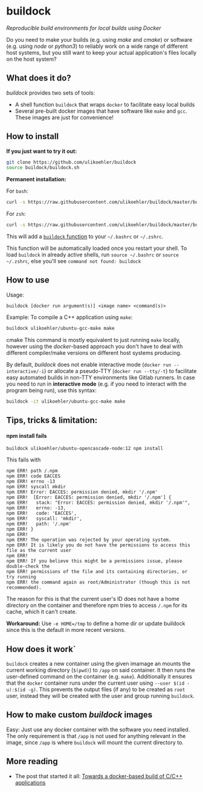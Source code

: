 # buildock
*Reproducible build environments for local builds using Docker*

Do you need to make your builds (e.g. using *make* and *cmake*) or software (e.g. using *node* or *python3*) to reliably work on a wide range of different host systems, but you still want to keep your actual application's files locally on the host system?

## What does it do?

*buildock* provides two sets of tools:
 - A shell function `buildock` that wraps `docker` to facilitate easy local builds
 - Several pre-built docker images that have software like `make` and `gcc`. These images are just for convenience!

## How to install

**If you just want to try it out:**
```sh
git clone https://github.com/ulikoehler/buildock
source buildock/buildock.sh
```

**Permanent installation:**

For `bash`:
```sh
curl -s https://raw.githubusercontent.com/ulikoehler/buildock/master/buildock.sh >> ~/.bashrc
```

For `zsh`:
```sh
curl -s https://raw.githubusercontent.com/ulikoehler/buildock/master/buildock.sh >> ~/.zshrc
```

This will add a [`buildock` function](https://github.com/ulikoehler/buildock/blob/master/buildock.sh) to your `~/.bashrc` or  `~/.zshrc`.

This function will be automatically loaded once you restart your shell. To load `buildock` in already active shells, run `source ~/.bashrc` or `source ~/.zshrc`, else you'll see `command not found: buildock`

## How to use

Usage:

```
buildock [docker run argument(s)] <image name> <command(s)>
```

Example: To compile a C++ application using `make`:
```sh
buildock ulikoehler/ubuntu-gcc-make make
```
cmake
This command is mostly equivalent to just running `make` locally, however using the *docker*-based approach you don't have to deal with different compiler/make versions on different host systems producing.

By default, *buildock* does not enable interactive mode (`docker run --interactive/-i`) or allocate a pseudo-TTY (`docker run --tty/-t`) to facilitate easy automated builds in non-TTY environments like Gitlab runners.
In case you need to run in **interactive mode** (e.g. if you need to interact with the program being run), use this syntax:
```sh
buildock -it ulikoehler/ubuntu-gcc-make make
```

## Tips, tricks & limitation:

#### npm install fails

```
buildock ulikoehler/ubuntu-opencascade-node:12 npm install
```

This fails with
```
npm ERR! path /.npm
npm ERR! code EACCES
npm ERR! errno -13
npm ERR! syscall mkdir
npm ERR! Error: EACCES: permission denied, mkdir '/.npm'
npm ERR!  [Error: EACCES: permission denied, mkdir '/.npm'] {
npm ERR!   stack: "Error: EACCES: permission denied, mkdir '/.npm'",
npm ERR!   errno: -13,
npm ERR!   code: 'EACCES',
npm ERR!   syscall: 'mkdir',
npm ERR!   path: '/.npm'
npm ERR! }
npm ERR! 
npm ERR! The operation was rejected by your operating system.
npm ERR! It is likely you do not have the permissions to access this file as the current user
npm ERR! 
npm ERR! If you believe this might be a permissions issue, please double-check the
npm ERR! permissions of the file and its containing directories, or try running
npm ERR! the command again as root/Administrator (though this is not recommended).
```
The reason for this is that the current user's ID does not have a home directory on the container and therefore npm tries to access `/.npm` for its cache, which it can't create.

**Workaround:** Use `-e HOME=/tmp` to define a home dir or update buildock since this is the default in more recent versions.

## How does it work`

`buildock` creates a new container using the given imamage an mounts the current working directory (`$(pwd)`) to `/app` on said container. It then runs the user-defined command on the container (e.g. `make`).
Additionally it ensures that the `docker` container runs under the current user using `--user $(id -u):$(id -g)`. This prevents the output files (if any) to be created as `root` user, instead they will be created with the user and group running `buildock`.

## How to make custom *buildock* images

Easy: Just use any docker container with the software you need installed. The only requirement is that `/app` is not used for anything relevant in the image, since `/app` is where `buildock` will mount the current directory to.

## More reading

* The post that started it all: [Towards a docker-based build of C/C++ applications](https://techoverflow.net/2019/06/27/towards-a-docker-based-build-of-c-c-applications/)